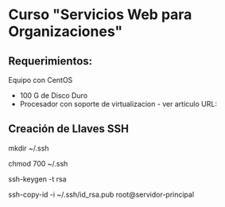 # Curso "Servicios Web para Organizaciones"

## Requerimientos:
Equipo con CentOS
- 100 G de Disco Duro
- Procesador con soporte de virtualizacion - ver artículo URL:

## Creación de Llaves SSH
mkdir ~/.ssh

chmod 700 ~/.ssh

ssh-keygen -t rsa

ssh-copy-id -i ~/.ssh/id_rsa.pub root@servidor-principal

